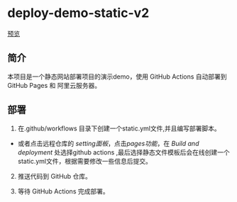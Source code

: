 # deploy-demo-static-v2
[预览](https://hgf0419.github.io/deploy-demo-static/)

## 简介
本项目是一个静态网站部署项目的演示demo，使用 GitHub Actions 自动部署到 GitHub Pages 和 阿里云服务器。

## 部署
1. 在.github/workflows 目录下创建一个static.yml文件,并且编写部署脚本。

- 或者点击远程仓库的 *setting面板*，点击*pages功能*，在 *Build and deployment* 处选择github actions ,最后选择静态文件模板后会在线创建一个static.yml文件，根据需要修改一些信息后提交。

2. 推送代码到 GitHub 仓库。

3. 等待 GitHub Actions 完成部署。






